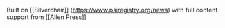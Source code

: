 Built on [[Silverchair]] (https://www.psiregistry.org/news) with full content support from [[Allen Press]]